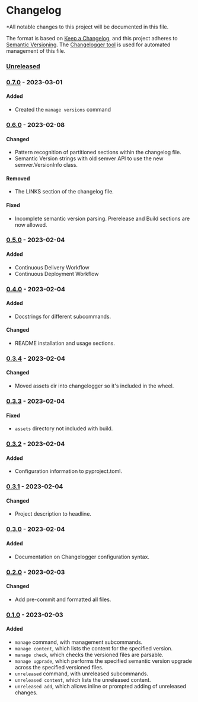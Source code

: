 <!--
  !! THIS FILE IS MAINTAINED USING CHANGELOGGER.
  !! MODIFICATION OF THIS FILE BY HAND MAY BREAK USAGE WITH CHANGELOGGER.

  Learn more: https://github.com/award28/changelogger
-->

# Changelog
*All notable changes to this project will be documented in this file.

The format is based on [Keep a Changelog](https://keepachangelog.com/en/1.0.0/),
and this project adheres to [Semantic Versioning](https://semver.org/spec/v2.0.0.html).
The [Changelogger tool](https://pypi.org/project/changelogged) is used for automated management of this file.

<!-- BEGIN RELEASE NOTES -->
### [Unreleased]

### [0.7.0] - 2023-03-01

#### Added
- Created the `manage versions` command

### [0.6.0] - 2023-02-08

#### Changed
- Pattern recognition of partitioned sections within the changelog file.
- Semantic Version strings with old semver API to use the new semver.VersionInfo class.

#### Removed
- The LINKS section of the changelog file.

#### Fixed
- Incomplete semantic version parsing. Prerelease and Build sections are now allowed.

### [0.5.0] - 2023-02-04

#### Added
- Continuous Delivery Workflow
- Continuous Deployment Workflow

### [0.4.0] - 2023-02-04

#### Added
- Docstrings for different subcommands.

#### Changed
- README installation and usage sections.

### [0.3.4] - 2023-02-04

#### Changed
- Moved assets dir into changelogger so it's included in the wheel.

### [0.3.3] - 2023-02-04

#### Fixed
- `assets` directory not included with build.

### [0.3.2] - 2023-02-04

#### Added
- Configuration information to pyproject.toml.

### [0.3.1] - 2023-02-04

#### Changed
- Project description to headline.

### [0.3.0] - 2023-02-04

#### Added
- Documentation on Changelogger configuration syntax.

### [0.2.0] - 2023-02-03

#### Changed
- Add pre-commit and formatted all files.

### [0.1.0] - 2023-02-03

#### Added
- `manage` command, with management subcommands.
- `manage content`, which lists the content for the specified version.
- `manage check`, which checks the versioned files are parsable.
- `manage ugprade`, which performs the specified semantic version upgrade across the specified versioned files.
- `unreleased` command, with unreleased subcommands.
- `unreleased content`, which lists the unreleased content.
- `unreleased add`, which allows inline or prompted adding of unreleased changes.
<!-- END RELEASE NOTES -->
<!-- BEGIN LINKS -->
[Unreleased]: https://github.com/award28/changelogger/compare/0.7.0...HEAD
[0.7.0]: https://github.com/award28/changelogger/compare/0.6.0...0.7.0
[0.6.0]: https://github.com/award28/changelogger/compare/0.5.0...0.6.0
[0.5.0]: https://github.com/award28/changelogger/compare/0.4.0...0.5.0
[0.4.0]: https://github.com/award28/changelogger/compare/0.3.4...0.4.0
[0.3.4]: https://github.com/award28/changelogger/compare/0.3.3...0.3.4
[0.3.3]: https://github.com/award28/changelogger/compare/0.3.2...0.3.3
[0.3.2]: https://github.com/award28/changelogger/compare/0.3.1...0.3.2
[0.3.1]: https://github.com/award28/changelogger/compare/0.3.0...0.3.1
[0.3.0]: https://github.com/award28/changelogger/compare/0.2.0...0.3.0
[0.2.1]: https://github.com/award28/changelogger/compare/0.2.0...0.2.1
[0.2.0]: https://github.com/award28/changelogger/compare/0.1.0...0.2.0
[0.1.0]: https://github.com/award28/changelogger/commit/fc6884886...0.1.0
<!-- END LINKS -->
